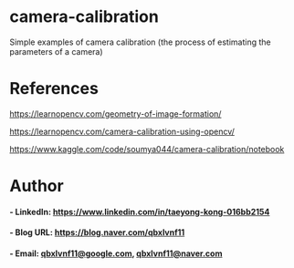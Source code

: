 # camera-calibration
Simple examples of camera calibration (the process of estimating the parameters of a camera)

References
=============

https://learnopencv.com/geometry-of-image-formation/

https://learnopencv.com/camera-calibration-using-opencv/

https://www.kaggle.com/code/soumya044/camera-calibration/notebook

Author
=============

#### - LinkedIn: https://www.linkedin.com/in/taeyong-kong-016bb2154

#### - Blog URL: https://blog.naver.com/qbxlvnf11

#### - Email: qbxlvnf11@google.com, qbxlvnf11@naver.com
